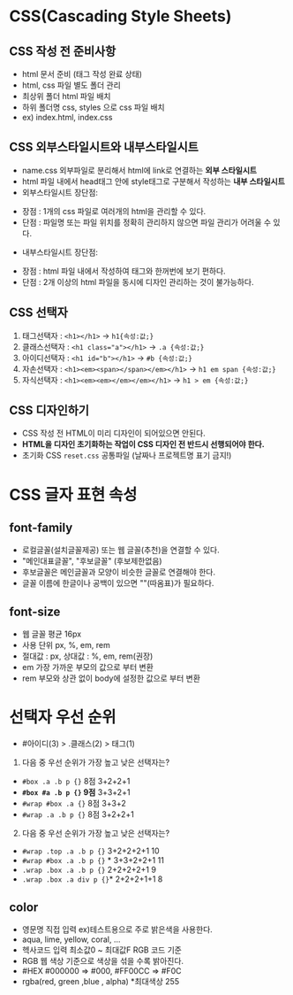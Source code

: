 # CSS(Cascading Style Sheets)
##  CSS 작성 전 준비사항
* html 문서 준비 (태그 작성 완료 상태)
* html, css 파일 별도 폴더 관리
* 최상위 폴더 html 파일 배치
* 하위 폴더명 css, styles 으로 css 파일 배치
* ex) index.html, index.css
## CSS 외부스타일시트와 내부스타일시트
* name.css 외부파일로 분리해서 html에 link로 연결하는 **외부 스타일시트**
* html 파일 내에서 head태그 안에 style태그로 구분해서 작성하는 **내부 스타일시트**
* 외부스타일시트 장단점:
- 장점 : 1개의 css 파일로 여러개의 html을 관리할 수 있다.
- 단점 : 파일명 또는 파일 위치를 정확히 관리하지 않으면 파일 관리가 어려울 수 있다.
* 내부스타일시트 장단점:
- 장점 : html 파일 내에서 작성하여 태그와 한꺼번에 보기 편하다.
- 단점 : 2개 이상의 html 파일을 동시에 디자인 관리하는 것이 불가능하다.
## CSS 선택자
1. 태그선택자 : `<h1></h1>` -> `h1{속성:값;}`
2. 클래스선택자 : `<h1 class="a"></h1>` -> `.a {속성:값;}`
3. 아이디선택자 : `<h1 id="b"></h1>` -> `#b {속성:값;}`
4. 자손선택자 : `<h1><em><span></span></em></h1>` -> `h1 em span {속성:값;}`
5. 자식선택자 : `<h1><em><em></em></em></h1>` -> `h1 > em {속성:값;}`
## CSS 디자인하기
* CSS 작성 전 HTML이 미리 디자인이 되어있으면 안된다.
* **HTML을 디자인 초기화하는 작업이 CSS 디자인 전 반드시 선행되어야 한다.**
* 초기화 CSS `reset.css` 공통파일 (날짜나 프로젝트명 표기 금지!)
# CSS 글자 표현 속성
## font-family
* 로컬글꼴(설치글꼴제공) 또는 웹 글꼴(추천)을 연결할 수 있다.
* "메인대표글꼴", "후보글꼴" (후보제한없음)
* 후보글꼴은 메인글꼴과 모양이 비슷한 글꼴로 연결해야 한다.
* 글꼴 이름에 한글이나 공백이 있으면 ""(따옴표)가 필요하다.
## font-size
* 웹 글꼴 평균 16px
* 사용 단위 px, %, em, rem
* 절대값 : px, 상대값 : %, em, rem(권장)
* em 가장 가까운 부모의 값으로 부터 변환
* rem 부모와 상관 없이 body에 설정한 값으로 부터 변환
# 선택자 우선 순위
* #아이디(3) > .클래스(2) > 태그(1)
1. 다음 중 우선 순위가 가장 높고 낮은 선택자는?
* `#box .a .b p {}` 8점 3+2+2+1
* **`#box #a .b p {}` 9점** 3+3+2+1
* `#wrap #box .a {}` 8점 3+3+2
* `#wrap .a .b p {}` 8점 3+2+2+1
2. 다음 중 우선 순위가 가장 높고 낮은 선택자는?
* `#wrap .top .a .b p {}` 3+2+2+2+1 10
* `#wrap #box .a .b p {}` * 3+3+2+2+1 11
* `.wrap .box .a .b p {}` 2+2+2+2+1 9
* `.wrap .box .a div p {}`* 2+2+2+1+1 8
## color
* 영문명 직접 입력 ex)테스트용으로 주로 밝은색을 사용한다.
* aqua, lime, yellow, coral, ...
* 헥사코드 입력 최소값0 ~ 최대값F RGB 코드 기준
* RGB 웹 색상 기준으로 색상을 섞을 수록 밝아진다.
* #HEX #000000 => #000, #FF00CC => #F0C
* rgba(red, green ,blue , alpha) *최대색상 255